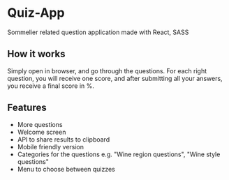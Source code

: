 # Quiz-App
Sommelier related question application made with React, SASS

## How it works
Simply open in browser, and go through the questions. For each right question, you will receive one score, and after submitting all your answers, you receive a final score in %.

## Features
- More questions
- Welcome screen
- API to share results to clipboard
- Mobile friendly version
- Categories for the questions e.g. "Wine region questions", "Wine style questions"
- Menu to choose between quizzes
